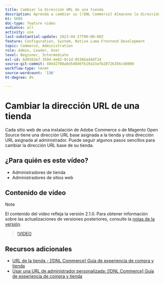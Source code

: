 ```yaml
---
title: Cambiar la dirección URL de una tienda
description: Aprenda a cambiar su [!DNL Commerce] Almacene la dirección URL base en Admin.
kt: 5605
doc-type: feature video
audience: all
activity: use
last-substantial-update: 2023-04-27T00:00:00Z
feature: Configuration, System, Native Luma Frontend Development
topic: Commerce, Administration
role: Admin, Leader, User
level: Beginner, Intermediate
exl-id: 6d9562e7-359d-4e82-9c1d-9536ba44df14
source-git-commit: 404d2708a6d540d6fb19a33afb20726356cd8000
workflow-type: tm+mt
source-wordcount: '136'
ht-degree: 0%

---
```


# Cambiar la dirección URL de una tienda

Cada sitio web de una instalación de Adobe Commerce o de Magento Open Source tiene una dirección URL base asignada a la tienda y otra dirección URL asignada al administrador. Puede seguir algunos pasos sencillos para cambiar la dirección URL base de su tienda.

## ¿Para quién es este vídeo?

- Administradores de tienda
- Administradores de sitios web

## Contenido de vídeo

>[!NOTE]
>
>El contenido del vídeo refleja la versión 2.1.0. Para obtener información sobre las actualizaciones de versiones posteriores, consulte la [notas de la versión](https://experienceleague.adobe.com/docs/commerce-operations/release/notes/overview.html).

>[!VIDEO](https://video.tv.adobe.com/v/35488?quality=12&learn=on)

## Recursos adicionales

- [URL de la tienda - [!DNL Commerce] Guía de experiencia de compra y tienda](https://experienceleague.adobe.com/docs/commerce-admin/stores-sales/site-store/store-urls.html)
- [Usar una URL de administrador personalizada: [!DNL Commerce] Guía de experiencia de compra y tienda](https://experienceleague.adobe.com/docs/commerce-admin/stores-sales/site-store/store-urls.html#use-a-custom-admin-url)
